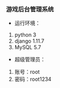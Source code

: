 ### 游戏后台管理系统

- 运行环境：
1. python 3
2. django 1.11.7
3. MySQL 5.7

- 超级管理员：
1. 账号：root
2. 密码：root1234
